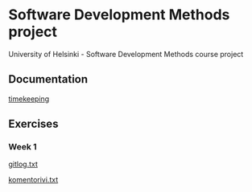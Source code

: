 # Software Development Methods project
University of Helsinki - Software Development Methods course project

## Documentation

[timekeeping]()

## Exercises

### Week 1

[gitlog.txt](https://github.com/tugee/softdev-project/blob/main/laskarit/viikko1/gitlog.txt)

[komentorivi.txt](https://github.com/tugee/softdev-project/blob/main/laskarit/viikko1/komentorivi.txt)

